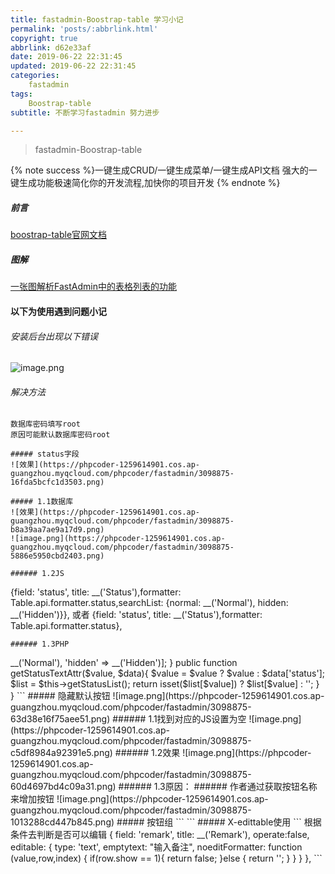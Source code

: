 ```yaml
---
title: fastadmin-Boostrap-table 学习小记
permalink: 'posts/:abbrlink.html'
copyright: true
abbrlink: d62e33af
date: 2019-06-22 22:31:45
updated: 2019-06-22 22:31:45
categories:
	fastadmin
tags:
	Boostrap-table
subtitle: 不断学习fastadmin 努力进步

---
```

<blockquote class="blockquote-center">fastadmin-Boostrap-table</blockquote>

{% note success %}一键生成CRUD/一键生成菜单/一键生成API文档
强大的一键生成功能极速简化你的开发流程,加快你的项目开发 
{% endnote %}

##### 前言
[boostrap-table官网文档](https://examples.bootstrap-table.com/#options/search-text.html)

##### 图解
[一张图解析FastAdmin中的表格列表的功能](https://ask.fastadmin.net/article/323.html)


<!--more-->
#### 以下为使用遇到问题小记


###### 安装后台出现以下错误

![image.png](https://phpcoder-1259614901.cos.ap-guangzhou.myqcloud.com/phpcoder/fastadmin/3098875-e510b29ffbec60e9.png)

###### 解决方法

```
数据库密码填写root
原因可能默认数据库密码root 

##### status字段
![效果](https://phpcoder-1259614901.cos.ap-guangzhou.myqcloud.com/phpcoder/fastadmin/3098875-16fda5bcfc1d3503.png)

##### 1.1数据库
![效果](https://phpcoder-1259614901.cos.ap-guangzhou.myqcloud.com/phpcoder/fastadmin/3098875-b8a39aa7ae9a17d9.png)
![image.png](https://phpcoder-1259614901.cos.ap-guangzhou.myqcloud.com/phpcoder/fastadmin/3098875-5886e5950cbd2403.png)

###### 1.2JS
```
 {field: 'status', title: __('Status'),formatter: Table.api.formatter.status,searchList: {normal: __('Normal'), hidden: __('Hidden')}},
或者
{field: 'status', title: __('Status'),formatter: Table.api.formatter.status},
```
###### 1.3PHP
```
<?php

namespace app\admin\model;
use think\Model;
class Indexpic extends Model
{
    // 表名
    protected $name = '表名';
    // 自动写入时间戳字段
    protected $autoWriteTimestamp = false;
    // 定义时间戳字段名
    protected $createTime = false;
    protected $updateTime = false;
    // 追加属性
    protected $append = [
        'status_text'
    ];
    public function getStatusList() {
        return ['normal' => __('Normal'), 'hidden' => __('Hidden')];
    }
    public function getStatusTextAttr($value, $data){
        $value = $value ? $value : $data['status'];
        $list = $this->getStatusList();
        return isset($list[$value]) ? $list[$value] : '';
    }
}

```
##### 隐藏默认按钮
![image.png](https://phpcoder-1259614901.cos.ap-guangzhou.myqcloud.com/phpcoder/fastadmin/3098875-63d38e16f75aee51.png)
###### 1.1找到对应的JS设置为空
![image.png](https://phpcoder-1259614901.cos.ap-guangzhou.myqcloud.com/phpcoder/fastadmin/3098875-c5df8984a92391e5.png)
###### 1.2效果
![image.png](https://phpcoder-1259614901.cos.ap-guangzhou.myqcloud.com/phpcoder/fastadmin/3098875-60d4697bd4c09a31.png)

###### 1.3原因：
###### 作者通过获取按钮名称来增加按钮
![image.png](https://phpcoder-1259614901.cos.ap-guangzhou.myqcloud.com/phpcoder/fastadmin/3098875-1013288cd447b845.png)

##### 按钮组
```
<script>
  buttons: [{
    name: 'detail',//按钮唯一标识,其中add/edit/del/dragsort已经被占用,请勿使用。
    text: '同步',//按钮的文本内容,如果不需要显示文本可忽略
    title: '同步',//鼠标移上去的标题或弹窗/选项显示的标题
    icon: 'fa fa-list',//按钮的图标,请使用font-awesome图标库
     extend:'data-toggle="tooltip"',//按钮扩展信息--比如我们想在新窗口中打开链接，则配置extend:'   target="_blank"'即可
     classname: 'btn btn-xs btn-success btn-ajax disabletongbu',
     url: 'order/edit',//按钮的链接/Ajax事件请求的URL/弹窗链接/选项卡链接
    //是否隐藏按钮,按钮默认显示,支持function和bool类型
     hidden:function (row,value,index) {
     //根据某个条件进行隐藏此按钮
      console.log(row);//返回数据
      console.log(index);//下标
      console.log(value);//该button配置信息
    },
     success:function(data, ret){
    //成功后的返回
    able.bootstrapTable('refresh');
     },error:function(){
    //失败后的返回
   },
    callback: function (data) {
      //弹窗回传的回调,只针对btn-dialog事件,需要在对应打开的页面中使用Fast.api.close(data);进行回传数据
       Layer.alert("接收到回传数据：" + JSON.stringify(data), {title: "回传数据"});
     },
     refresh:function () {
      // 自动刷新,只针对btn-ajax事件--未实践
     },
     confirm:function () {
               //确认框提示文字,配置后会在确认操作再执行对应的事件，只针对btn-ajax/btn-dialog/btn-addtabs事件                    
       }
   }]
</script>
```
#####  X-edittable使用
```
根据条件去判断是否可以编辑
                        {
                            field: 'remark',
                            title: __('Remark'),
                            operate:false,
                            editable: {
                                type: 'text',
                               emptytext: "输入备注",
                              noeditFormatter: function (value,row,index) {
                                    if(row.show == 1){
                                        return false;
                                    }else {
                                        return '';
                                    }
                                }
                            }
                         },

```





